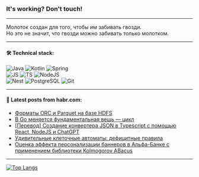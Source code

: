 ### It's working? Don't touch!

---
Молоток создан для того, чтобы им забивать гвозди. <br>
Но это не значит, что гвозди можно забивать только молотком.

---

#### 🛠️ Technical stack:

![Java](https://img.shields.io/badge/Java-informational?logo=Oracle&style=flat&logoColor=white&color=FF4500)
![Kotlin](https://img.shields.io/badge/Kotlin-informational?logo=Kotlin&style=flat&logoColor=white&color=774D97)
![Spring](https://img.shields.io/badge/SpringBoot-informational?logo=SpringBoot&style=flat&logoColor=white&color=6DB33F) <br>
![JS](https://img.shields.io/badge/JS-informational?logo=javaScript&style=flat&logoColor=black&color=F7Df1E)
![TS](https://img.shields.io/badge/TypeScript-informational?logo=typeScript&style=flat&logoColor=black&color=0667A8)
![NodeJS](https://img.shields.io/badge/NodeJS-informational?logo=node.js&style=flat&logoColor=white&color=70A760) <br>
![Nest](https://img.shields.io/badge/NestJS-informational?logo=NestJS&style=flat&logoColor=white&color=E0234E)
![PostgreSQL](https://img.shields.io/badge/PostgreSQL-informational?logo=PostgreSQL&style=flat&logoColor=white&color=DAA520)
![Git](https://img.shields.io/badge/Git-informational?logo=git&style=flat&logoColor=white&color=778899)

___

#### 💬 Latest posts from habr.com:

<!-- BLOG-POST-LIST:START -->
- [Форматы ORC и Parquet на базе HDFS](https://habr.com/ru/companies/oleg-bunin/articles/761780/?utm_source=habrahabr&utm_medium=rss&utm_campaign=761780)
- [В Go меняется фундаментальная вещь — цикл](https://habr.com/ru/articles/762188/?utm_source=habrahabr&utm_medium=rss&utm_campaign=762188)
- [[Перевод] Создание конвертера JSON в Typescript с помощью React, NodeJS и ChatGPT](https://habr.com/ru/companies/first/articles/761228/?utm_source=habrahabr&utm_medium=rss&utm_campaign=761228)
- [Удивительные клеточные автоматы: дефицитные правила](https://habr.com/ru/companies/timeweb/articles/733854/?utm_source=habrahabr&utm_medium=rss&utm_campaign=733854)
- [Оценка эффекта персонализации баннеров в Альфа-Банке с применением библиотеки Kolmogorov ABacus](https://habr.com/ru/companies/glowbyte/articles/762164/?utm_source=habrahabr&utm_medium=rss&utm_campaign=762164)
<!-- BLOG-POST-LIST:END -->

---
[![Top Langs](https://github-readme-stats-git-master-advtsetting-gmailcom.vercel.app/api/top-langs/?username=zloylis&langs_count=10&hide_title=false&title_color=e6edf3&size_weight=0.5&count_weight=0.5&layout=compact&hide_border=true&theme=dracula)](https://github.com/zloylis)

<!-- ![GitHub stats](https://github-readme-stats-git-master-advtsetting-gmailcom.vercel.app/api?username=zloylis&show_icons=true&hide_border=true&theme=dracula&hide_title=true&include_all_commits=true&count_private=true&hide=contribs&hide_rank=true) -->
